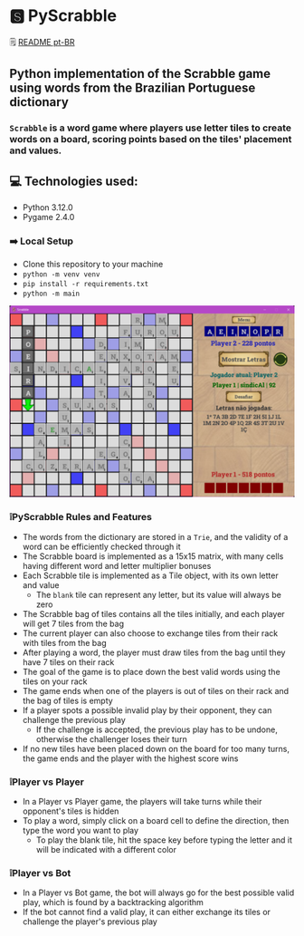 # 🆂 PyScrabble

🗒️ [README pt-BR](https://github.com/xbandrade/py-scrabble/blob/main/README-pt-BR.md)

## Python implementation of the Scrabble game using words from the Brazilian Portuguese dictionary

### `Scrabble` is a word game where players use letter tiles to create words on a board, scoring points based on the tiles' placement and values.

## 💻 Technologies used:
  - Python 3.12.0
  - Pygame 2.4.0

### ➡️ Local Setup 
- Clone this repository to your machine
- ```python -m venv venv```
- ```pip install -r requirements.txt```
- ```python -m main```

<img src="https://raw.githubusercontent.com/xbandrade/py-scrabble/main/img/game.png">

### ❕PyScrabble Rules and Features
- The words from the dictionary are stored in a `Trie`, and the validity of a word can be efficiently checked through it
- The Scrabble board is implemented as a 15x15 matrix, with many cells having different word and letter multiplier bonuses
- Each Scrabble tile is implemented as a Tile object, with its own letter and value
    - The `blank` tile can represent any letter, but its value will always be zero
- The Scrabble bag of tiles contains all the tiles initially, and each player will get 7 tiles from the bag
- The current player can also choose to exchange tiles from their rack with tiles from the bag
- After playing a word, the player must draw tiles from the bag until they have 7 tiles on their rack
- The goal of the game is to place down the best valid words using the tiles on your rack
- The game ends when one of the players is out of tiles on their rack and the bag of tiles is empty
- If a player spots a possible invalid play by their opponent, they can challenge the previous play
    - If the challenge is accepted, the previous play has to be undone, otherwise the challenger loses their turn
- If no new tiles have been placed down on the board for too many turns, the game ends and the player with the highest score wins

### ❕Player vs Player
- In a Player vs Player game, the players will take turns while their opponent's tiles is hidden
- To play a word, simply click on a board cell to define the direction, then type the word you want to play
    - To play the blank tile, hit the space key before typing the letter and it will be indicated with a different color

### ❕Player vs Bot
- In a Player vs Bot game, the bot will always go for the best possible valid play, which is found by a backtracking algorithm
- If the bot cannot find a valid play, it can either exchange its tiles or challenge the player's previous play
  
